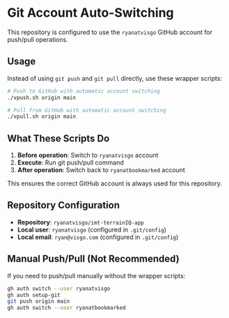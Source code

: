 # Git Account Auto-Switching

This repository is configured to use the `ryanatvisgo` GitHub account for push/pull operations.

## Usage

Instead of using `git push` and `git pull` directly, use these wrapper scripts:

```bash
# Push to GitHub with automatic account switching
./vpush.sh origin main

# Pull from GitHub with automatic account switching
./vpull.sh origin main
```

## What These Scripts Do

1. **Before operation**: Switch to `ryanatvisgo` account
2. **Execute**: Run git push/pull command
3. **After operation**: Switch back to `ryanatbookmarked` account

This ensures the correct GitHub account is always used for this repository.

## Repository Configuration

- **Repository**: `ryanatvisgo/imt-terrainIQ-app`
- **Local user**: `ryanatvisgo` (configured in `.git/config`)
- **Local email**: `ryan@visgo.com` (configured in `.git/config`)

## Manual Push/Pull (Not Recommended)

If you need to push/pull manually without the wrapper scripts:

```bash
gh auth switch --user ryanatvisgo
gh auth setup-git
git push origin main
gh auth switch --user ryanatbookmarked
```
